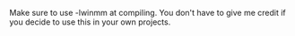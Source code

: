 Make sure to use -lwinmm at compiling.
You don't have to give me credit if you decide to use this in your own projects.
